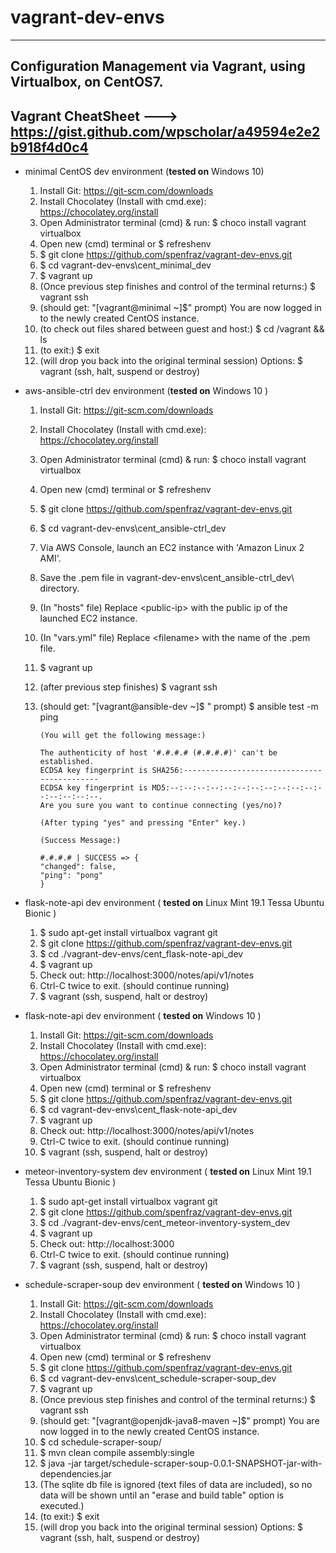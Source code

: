 # vagrant-dev-envs
----
Configuration Management via Vagrant, using Virtualbox, on
CentOS7.
----
Vagrant CheatSheet --->  https://gist.github.com/wpscholar/a49594e2e2b918f4d0c4
----
- minimal CentOS dev environment
    (**tested on** Windows 10)
    1. Install Git: https://git-scm.com/downloads
    2. Install Chocolatey (Install with cmd.exe): https://chocolatey.org/install
    3. Open Administrator terminal (cmd) & run: $ choco install vagrant virtualbox
    4. Open new (cmd) terminal or $ refreshenv
    5. $ git clone https://github.com/spenfraz/vagrant-dev-envs.git
    6. $ cd vagrant-dev-envs\cent_minimal_dev
    7. $ vagrant up
    8. (Once previous step finishes and control of the terminal returns:) $ vagrant ssh
    9. (should get: "[vagrant@minimal ~]$" prompt) You are now logged in to the newly created CentOS instance.
    10. (to check out files shared between guest and host:) $ cd /vagrant && ls
    11. (to exit:) $ exit
    12. (will drop you back into the original terminal session)  Options:  $ vagrant (ssh, halt, suspend or destroy)
    
- aws-ansible-ctrl dev environment
    (**tested on** Windows 10 )
    1. Install Git:  https://git-scm.com/downloads
    2. Install Chocolatey (Install with cmd.exe): https://chocolatey.org/install
    3. Open Administrator terminal (cmd) & run: $ choco install vagrant virtualbox
    4. Open new (cmd) terminal or $ refreshenv
    5. $ git clone https://github.com/spenfraz/vagrant-dev-envs.git
    6. $ cd vagrant-dev-envs\cent_ansible-ctrl_dev
    7. Via AWS Console, launch an EC2 instance with 'Amazon Linux 2 AMI'.
    8. Save the .pem file in vagrant-dev-envs\cent_ansible-ctrl_dev\ directory.
    9. (In "hosts" file) Replace <public-ip\> with the public ip of the launched EC2 instance.
    10. (In "vars.yml" file) Replace <filename\> with the name of the .pem file.
    11. $ vagrant up
    12. (after previous step finishes) $ vagrant ssh
    13. (should get: "[vagrant@ansible-dev ~]$ " prompt) $ ansible test -m ping
            
            (You will get the following message:)
        
            The authenticity of host '#.#.#.# (#.#.#.#)' can't be established.
            ECDSA key fingerprint is SHA256:--------------------------------------------
            ECDSA key fingerprint is MD5:--:--:--:--:--:--:--:--:--:--:--:--:--:--:--:--.
            Are you sure you want to continue connecting (yes/no)?
        
            (After typing "yes" and pressing "Enter" key.)
        
            (Success Message:)
        
            #.#.#.# | SUCCESS => {
            "changed": false, 
            "ping": "pong"
            }
        
- flask-note-api dev environment
    ( **tested on** Linux Mint 19.1 Tessa Ubuntu Bionic )
    1.  $ sudo apt-get install virtualbox vagrant git
    2.  $ git clone https://github.com/spenfraz/vagrant-dev-envs.git
    3.  $ cd ./vagrant-dev-envs/cent_flask-note-api_dev
    4.  $ vagrant up
    5.  Check out:  http://localhost:3000/notes/api/v1/notes
    5.  Ctrl-C twice to exit. (should continue running)
    6.  $ vagrant (ssh, suspend, halt or destroy)
    
 - flask-note-api dev environment
    ( **tested on** Windows 10 )
    1.  Install Git:   https://git-scm.com/downloads
    2.  Install Chocolatey (Install with cmd.exe):   https://chocolatey.org/install
    3.  Open Administrator terminal (cmd) & run:  $ choco install vagrant virtualbox
    4.  Open new (cmd) terminal or $ refreshenv
    5.  $ git clone https://github.com/spenfraz/vagrant-dev-envs.git
    6.  $ cd vagrant-dev-envs\cent_flask-note-api_dev
    7.  $ vagrant up
    8.  Check out:  http://localhost:3000/notes/api/v1/notes
    9.  Ctrl-C twice to exit. (should continue running)
    10.  $ vagrant (ssh, suspend, halt or destroy)
    
- meteor-inventory-system dev environment
    ( **tested on** Linux Mint 19.1 Tessa Ubuntu Bionic )
    1.  $ sudo apt-get install virtualbox vagrant git
    2.  $ git clone https://github.com/spenfraz/vagrant-dev-envs.git
    3.  $ cd ./vagrant-dev-envs/cent_meteor-inventory-system_dev
    4.  $ vagrant up
    5.  Check out:  http://localhost:3000
    5.  Ctrl-C twice to exit. (should continue running)
    6.  $ vagrant (ssh, suspend, halt or destroy)

- schedule-scraper-soup dev environment
    ( **tested on** Windows 10 )
    1. Install Git: https://git-scm.com/downloads
    2. Install Chocolatey (Install with cmd.exe): https://chocolatey.org/install
    3. Open Administrator terminal (cmd) & run: $ choco install vagrant virtualbox
    4. Open new (cmd) terminal or $ refreshenv
    5. $ git clone https://github.com/spenfraz/vagrant-dev-envs.git
    6. $ cd vagrant-dev-envs\cent_schedule-scraper-soup_dev
    7. $ vagrant up
    8. (Once previous step finishes and control of the terminal returns:) $ vagrant ssh
    9. (should get: "[vagrant@openjdk-java8-maven ~]$" prompt) You are now logged in to the newly created CentOS instance.
    10. $ cd schedule-scraper-soup/
    11. $ mvn clean compile assembly:single
    12. $ java -jar target/schedule-scraper-soup-0.0.1-SNAPSHOT-jar-with-dependencies.jar
    12. (The sqlite db file is ignored (text files of data are included), so no data will be shown until an "erase and build table" option is executed.)
    13. (to exit:) $ exit
    14. (will drop you back into the original terminal session)  Options:  $ vagrant (ssh, halt, suspend or destroy) 
